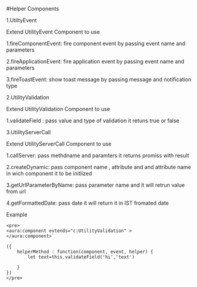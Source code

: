 #Helper Components

1.UtiltyEvent

Extend UtilityEvent Component to use


1.fireComponentEvent:  fire component event by passing event name and parameters

2.fireApplicationEvent: fire application event by passing event name and parameters

3.fireToastEvent: show toast message by passing message  and notification type



2.UtilityValidation


Extend UtilityValidation Component to use

1.validateField : pass value and type of validation it retuns true or false


3.UtilityServerCall

Extend UtilityServerCall Component to use

1.callServer: pass methdname and paramters it returns promiss with result

2.createDynamic: pass component name , attribute and and attribute name in wich component it to be initlized

3.getUrlParameterByName: pass parameter name and it will retrun value from url

4.getFormattedDate: pass date it will return it in IST fromated date



Example

	<pre> 
	<aura:component extends="c:UtilityValidation" >
  	</aura:component>`

	({
		helperMethod : function(component, event, helper) {
			let text=this.validateField('hi','text')
        
		}
	})
	</pre>




